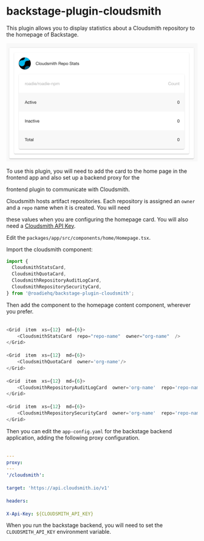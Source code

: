 # backstage-plugin-cloudsmith

This plugin allows you to display statistics about a Cloudsmith repository to the homepage of Backstage.

![homepage-cloudsmith.png](homepage-cloudsmith.png)

To use this plugin, you will need to add the card to the home page in the frontend app and also set up a backend proxy for the

frontend plugin to communicate with Cloudsmith.

Cloudsmith hosts artifact repositories. Each repository is assigned an `owner` and a `repo` name when it is created. You will need

these values when you are configuring the homepage card. You will also need a [Cloudsmith API Key](https://help.cloudsmith.io/reference/authentication).

Edit the `packages/app/src/components/home/Homepage.tsx`.

Import the cloudsmith component:

```typescript jsx
import {
  CloudsmithStatsCard,
  CloudsmithQuotaCard,
  CloudsmithRepositoryAuditLogCard,
  CloudsmithRepositorySecurityCard,
} from '@roadiehq/backstage-plugin-cloudsmith';
```

Then add the component to the homepage content component, wherever you prefer.

```typescript jsx

<Grid  item  xs={12}  md={6}>
	<CloudsmithStatsCard  repo="repo-name"  owner="org-name"  />
</Grid>

<Grid  item  xs={12}  md={6}>
	<CloudsmithQuotaCard  owner='org-name'/>
</Grid>

<Grid  item  xs={12}  md={6}>
	<CloudsmithRepositoryAuditLogCard  owner='org-name'  repo='repo-name'/>
</Grid>

<Grid  item  xs={12}  md={6}>
	<CloudsmithRepositorySecurityCard  owner='org-name'  repo='repo-name'/>
</Grid>

```

Then you can edit the `app-config.yaml` for the backstage backend application, adding the following proxy configuration.

```yaml

---
proxy:
---
'/cloudsmith':

target: 'https://api.cloudsmith.io/v1'

headers:

X-Api-Key: ${CLOUDSMITH_API_KEY}
```

When you run the backstage backend, you will need to set the `CLOUDSMITH_API_KEY` environment variable.
